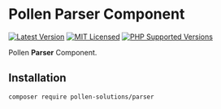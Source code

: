 # Pollen Parser Component

[![Latest Version](https://img.shields.io/badge/release-1.0.0-blue?style=for-the-badge)](https://www.presstify.com/pollen-solutions/parser/)
[![MIT Licensed](https://img.shields.io/badge/license-MIT-green?style=for-the-badge)](LICENSE.md)
[![PHP Supported Versions](https://img.shields.io/badge/PHP->=7.4-8892BF?style=for-the-badge&logo=php)](https://www.php.net/supported-versions.php)

Pollen **Parser** Component.

## Installation

```bash
composer require pollen-solutions/parser
```